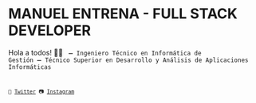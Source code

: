 # MANUEL ENTRENA - FULL STACK DEVELOPER

Hola a todos! 👨‍💻
<code>
➖ Ingeniero Técnico en Informática de Gestión
➖ Técnico Superior en Desarrollo y Análisis de Aplicaciones Informáticas
<code>

🐤 [Twitter](https://twitter.com/Manuel_Entrena) 📷 [Instagram](https://www.instagram.com/manuel_entrena)
